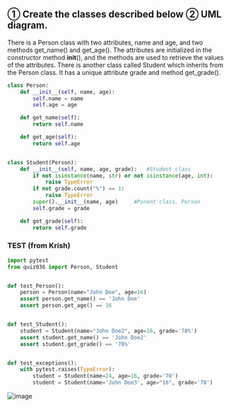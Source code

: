 ## ① Create the classes described below ② UML diagram.
There is a Person class with two attributes, name and age, and two methods get_name() and get_age(). The attributes are initialized in the constructor method __init__(), and the methods are used to retrieve the values of the attributes. There is another class called Student which inherits from the Person class. It has a unique attribute grade and method get_grade().

```.py
class Person:
    def __init__(self, name, age):
        self.name = name
        self.age = age

    def get_name(self):
        return self.name

    def get_age(self):
        return self.age


class Student(Person):
    def __init__(self, name, age, grade):   #Student class
        if not isinstance(name, str) or not isinstance(age, int):
            raise TypeError
        if not grade.count("%") == 1:
            raise TypeError
        super().__init__(name, age)     #Parent class, Person
        self.grade = grade

    def get_grade(self):
        return self.grade

```

### TEST (from Krish)

```.py
import pytest
from quiz036 import Person, Student


def test_Person():
    person = Person(name="John Doe", age=16)
    assert person.get_name() == 'John Doe'
    assert person.get_age() == 16


def test_Student():
    student = Student(name="John Doe2", age=16, grade='78%')
    assert student.get_name() == 'John Doe2'
    assert student.get_grade() == '78%'


def test_exceptions():
    with pytest.raises(TypeError):
        student = Student(name=24, age=16, grade='78')
        student = Student(name='John Doe3', age="16", grade='78')
```
![image](https://user-images.githubusercontent.com/89135778/214983980-c14743e5-25b7-4af8-8e3a-8fc4e976e515.png)
